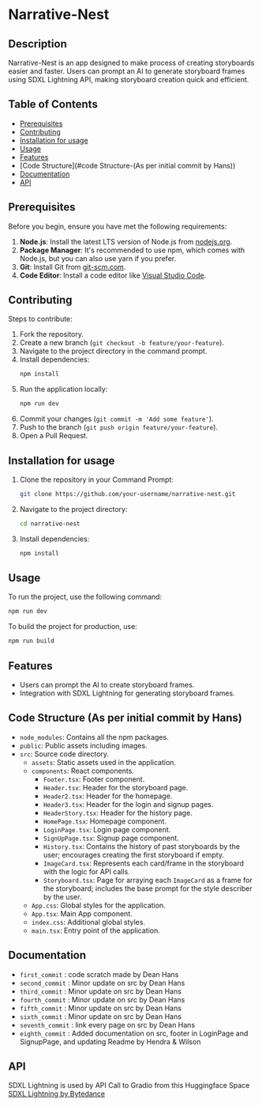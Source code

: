 # Narrative-Nest

## Description
Narrative-Nest is an app designed to make process of creating storyboards easier and faster. Users can prompt an AI to generate storyboard frames using SDXL Lightning API, making storyboard creation quick and efficient.

## Table of Contents
- [Prerequisites](#prerequisites)
- [Contributing](#contributing)
- [Installation for usage](#installation-for-usage)
- [Usage](#usage)
- [Features](#features)
- [Code Structure](#code Structure-(As per initial commit by Hans))
- [Documentation](#documentation)
- [API](#api)

## Prerequisites

Before you begin, ensure you have met the following requirements:

1. **Node.js**: Install the latest LTS version of Node.js from [nodejs.org](https://nodejs.org/).
2. **Package Manager**: It's recommended to use npm, which comes with Node.js, but you can also use yarn if you prefer.
3. **Git**: Install Git from [git-scm.com](https://git-scm.com/).
4. **Code Editor**: Install a code editor like [Visual Studio Code](https://code.visualstudio.com/).

## Contributing

Steps to contribute:

1. Fork the repository.
2. Create a new branch (`git checkout -b feature/your-feature`).
3. Navigate to the project directory in the command prompt.
4. Install dependencies:
    ```sh
    npm install
    ```
5. Run the application locally:
    ```sh
    npm run dev
    ```
6. Commit your changes (`git commit -m 'Add some feature'`).
7. Push to the branch (`git push origin feature/your-feature`).
8. Open a Pull Request.

## Installation for usage

1. Clone the repository in your Command Prompt:
   ```sh
   git clone https://github.com/your-username/narrative-nest.git
   ```

2. Navigate to the project directory:
   ```sh
   cd narrative-nest
   ```

3. Install dependencies:
   ```sh
   npm install
   ```

## Usage

To run the project, use the following command:
```sh
npm run dev
```

To build the project for production, use:
```sh
npm run build
```

## Features
- Users can prompt the AI to create storyboard frames.
- Integration with SDXL Lightning for generating storyboard frames.


## Code Structure (As per initial commit by Hans)

- `node_modules`: Contains all the npm packages.
- `public`: Public assets including images.
- `src`: Source code directory.
  - `assets`: Static assets used in the application.
  - `components`: React components.
    - `Footer.tsx`: Footer component.
    - `Header.tsx`: Header for the storyboard page.
    - `Header2.tsx`: Header for the homepage.
    - `Header3.tsx`: Header for the login and signup pages.
    - `HeaderStory.tsx`: Header for the history page.
    - `HomePage.tsx`: Homepage component.
    - `LoginPage.tsx`: Login page component.
    - `SignUpPage.tsx`: Signup page component.
    - `History.tsx`: Contains the history of past storyboards by the user; encourages creating the first storyboard if empty.
    - `ImageCard.tsx`: Represents each card/frame in the storyboard with the logic for API calls.
    - `Storyboard.tsx`: Page for arraying each `ImageCard` as a frame for the storyboard; includes the base prompt for the style describer by the user.
  - `App.css`: Global styles for the application.
  - `App.tsx`: Main App component.
  - `index.css`: Additional global styles.
  - `main.tsx`: Entry point of the application.

## Documentation
- `first_commit` : code scratch made by Dean Hans 
- `second_commit` : Minor update on src by Dean Hans 
- `third_commit` : Minor update on src by Dean Hans 
- `fourth_commit` : Minor update on src by Dean Hans 
- `fifth_commit` : Minor update on src by Dean Hans 
- `sixth_commit` : Minor update on src by Dean Hans 
- `seventh_commit` : link every page on src by Dean Hans
- `eighth_commit` : Added documentation on src, footer in LoginPage and SignupPage, and updating Readme by Hendra & Wilson

## API
SDXL Lightning is used by API Call to Gradio from this Huggingface Space [SDXL Lightning by Bytedance](https://huggingface.co/spaces/ByteDance/SDXL-Lightning)

